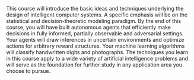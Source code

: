 This course will introduce the basic ideas and techniques 
underlying the design of intelligent computer systems. 
A specific emphasis will be on the statistical and decision-theoretic modeling paradigm.
By the end of this course, you will have built autonomous agents 
that efficiently make decisions in fully informed, partially observable and adversarial settings. 
Your agents will draw inferences in uncertain environments and optimize actions for arbitrary reward structures. 
Your machine learning algorithms will classify handwritten digits and photographs. 
The techniques you learn in this course apply to a wide variety of artificial intelligence problems
and will serve as the foundation for further study in any application area you choose to pursue.
